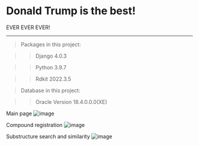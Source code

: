# Donald Trump is the best!

EVER EVER EVER!



**********************************************
>Packages in this project:

>>Django                 4.0.3

>>Python                 3.9.7

>>Rdkit                  2022.3.5

>Database in this project:

>>Oracle                 Version 18.4.0.0.0(XE)



Main page
![image](https://user-images.githubusercontent.com/110211839/186346832-26476519-3ee7-4096-b567-f25c7184711d.png)

Compound registration
![image](https://user-images.githubusercontent.com/110211839/186347645-167fb810-14a5-4faf-abb6-af51a5a2b904.png)

Substructure search and similarity
![image](https://user-images.githubusercontent.com/110211839/186347721-c3317041-098e-44b5-8793-8c656206699e.png)
